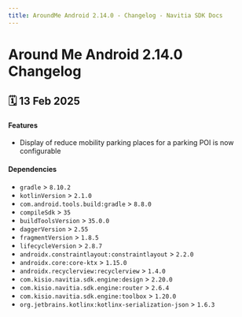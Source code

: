 ```yaml
---
title: AroundMe Android 2.14.0 - Changelog - Navitia SDK Docs
---
```


# Around Me Android 2.14.0 Changelog

<h2>🗓 13 Feb 2025</h2>

#### Features
- Display of reduce mobility parking places for a parking POI is now configurable

#### Dependencies
- `gradle` > `8.10.2`
- `kotlinVersion` > `2.1.0`
- `com.android.tools.build:gradle` > `8.8.0`
- `compileSdk` > `35`
- `buildToolsVersion` > `35.0.0`
- `daggerVersion` > `2.55`
- `fragmentVersion` > `1.8.5`
- `lifecycleVersion` > `2.8.7`
- `androidx.constraintlayout:constraintlayout` > `2.2.0`
- `androidx.core:core-ktx` > `1.15.0`
- `androidx.recyclerview:recyclerview` > `1.4.0`
- `com.kisio.navitia.sdk.engine:design` > `2.20.0`
- `com.kisio.navitia.sdk.engine:router` > `2.6.4`
- `com.kisio.navitia.sdk.engine:toolbox` > `1.20.0`
- `org.jetbrains.kotlinx:kotlinx-serialization-json` > `1.6.3`
